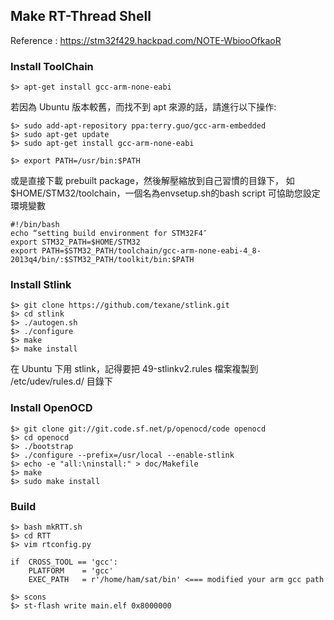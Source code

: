 Make RT-Thread Shell
--------------------
Reference : https://stm32f429.hackpad.com/NOTE-WbiooOfkaoR

### Install ToolChain
```
$> apt-get install gcc-arm-none-eabi
```

若因為 Ubuntu 版本較舊，而找不到 apt 來源的話，請進行以下操作:
```
$> sudo add-apt-repository ppa:terry.guo/gcc-arm-embedded
$> sudo apt-get update
$> sudo apt-get install gcc-arm-none-eabi
```
```
$> export PATH=/usr/bin:$PATH
```

或是直接下載 prebuilt package，然後解壓縮放到自己習慣的目錄下，
如 $HOME/STM32/toolchain，一個名為envsetup.sh的bash script 可協助您設定環境變數

```
#!/bin/bash
echo “setting build environment for STM32F4″
export STM32_PATH=$HOME/STM32
export PATH=$STM32_PATH/toolchain/gcc-arm-none-eabi-4_8-2013q4/bin/:$STM32_PATH/toolkit/bin:$PATH
```

### Install Stlink
```
$> git clone https://github.com/texane/stlink.git
$> cd stlink
$> ./autogen.sh
$> ./configure
$> make
$> make install
```
在 Ubuntu 下用 stlink，記得要把 49-stlinkv2.rules 檔案複製到 /etc/udev/rules.d/ 目錄下

### Install OpenOCD
```
$> git clone git://git.code.sf.net/p/openocd/code openocd
$> cd openocd
$> ./bootstrap
$> ./configure --prefix=/usr/local --enable-stlink
$> echo -e "all:\ninstall:" > doc/Makefile
$> make
$> sudo make install

```

### Build
```
$> bash mkRTT.sh
$> cd RTT
$> vim rtconfig.py
```
```
if  CROSS_TOOL == 'gcc':                                                        
    PLATFORM    = 'gcc'                                                         
    EXEC_PATH   = r'/home/ham/sat/bin' <=== modified your arm gcc path
```
```
$> scons
$> st-flash write main.elf 0x8000000
```
